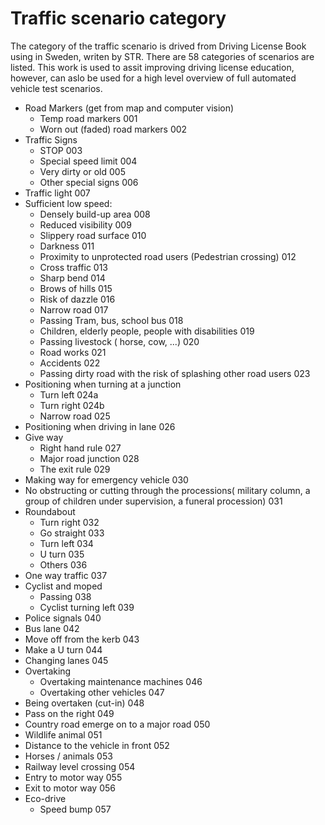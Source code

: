 # Traffic scenario category

The category of the traffic scenario is drived from Driving License Book using in Sweden, writen by STR. There are 58 categories of scenarios are listed. This work is used to assit improving driving license education, however, can aslo be used for a high level overview of full automated vehicle test scenarios. 

- Road Markers (get from map and computer vision)
    - Temp road markers 001
    - Worn out (faded) road markers 002
- Traffic Signs
    - STOP 003
    - Special speed limit 004
    - Very dirty or old 005
    - Other special signs 006
- Traffic light 007
- Sufficient low speed:
    - Densely build-up area 008
    - Reduced visibility 009
    - Slippery road surface 010
    - Darkness 011
    - Proximity to unprotected road users (Pedestrian crossing) 012
    - Cross traffic 013
    - Sharp bend 014
    - Brows of hills 015
    - Risk of dazzle 016
    - Narrow road 017
    - Passing Tram, bus, school bus 018
    - Children, elderly people, people with disabilities  019
    - Passing livestock ( horse, cow, ...) 020
    - Road works 021
    - Accidents 022
    - Passing dirty road with the risk of splashing other road users 023
- Positioning when turning at a junction
    - Turn left 024a
    - Turn right 024b
    - Narrow road 025 
- Positioning when driving in lane 026
- Give way
    - Right hand rule 027
    - Major road junction 028
    - The exit rule 029
- Making way for emergency vehicle 030
- No obstructing or cutting through the processions( military column, a group of children under supervision, a funeral procession) 031
- Roundabout
    - Turn right 032
    - Go straight 033
    - Turn left 034
    - U turn 035
    - Others 036
- One way traffic 037
- Cyclist and moped
    - Passing 038
    - Cyclist turning left 039
- Police signals 040
- Bus lane 042
- Move off from the kerb 043
- Make a U turn 044
- Changing lanes 045
- Overtaking
    - Overtaking maintenance machines 046
    - Overtaking other vehicles 047
- Being overtaken (cut-in) 048
- Pass on the right 049
- Country road emerge on to a major road 050
- Wildlife animal 051
- Distance to the vehicle in front 052
- Horses / animals 053
- Railway level crossing 054
- Entry to motor way 055
- Exit to motor way 056
- Eco-drive
    - Speed bump 057
